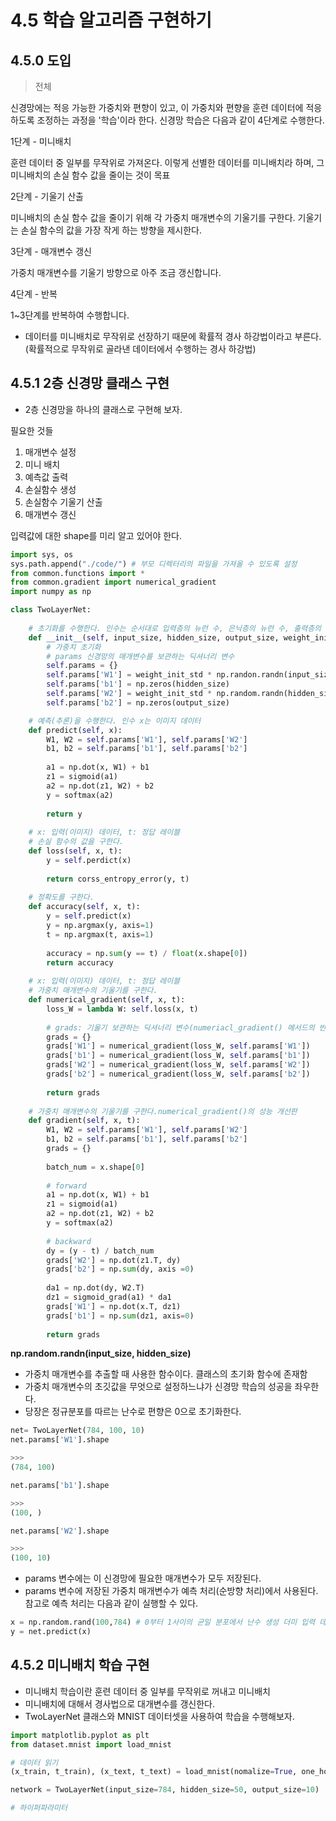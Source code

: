 # 4.5 학습 알고리즘 구현하기

## 4.5.0 도입

> 전체

신경망에는 적응 가능한 가중치와 편향이 있고, 이 가중치와 편향을 훈련 데이터에 적응하도록 조정하는 과정을 '학습'이라 한다. 신경망 학습은 다음과 같이 4단계로 수행한다.

1단계 - 미니배치

훈련 데이터 중 일부를 무작위로 가져온다. 이렇게 선별한 데이터를 미니배치라 하며, 그 미니배치의 손실 함수 값을 줄이는 것이 목표

2단계 - 기울기 산출

미니배치의 손실 함수 값을 줄이기 위해 각 가중치 매개변수의 기울기를 구한다. 기울기는 손실 함수의 값을 가장 작게 하는 방향을 제시한다.

3단계 - 매개변수 갱신

가중치 매개변수를 기울기 방향으로 아주 조금 갱신합니다.

4단계 - 반복

1~3단계를 반복하여 수행합니다.

- 데이터를 미니배치로 무작위로 선장하기 때문에 확률적 경사 하강법이라고 부른다.(확률적으로 무작위로 골라낸 데이터에서 수행하는 경사 하강법)



## 4.5.1 2층 신경망 클래스 구현

- 2층 신경망을 하나의 클래스로 구현해 보자.

필요한 것들

1. 매개변수 설정
2. 미니 배치
3. 예측값 출력
4. 손실함수 생성
5. 손실함수 기울기 산출
6. 매개변수 갱신

입력값에 대한 shape를 미리 알고 있어야 한다.

```python
import sys, os
sys.path.append("./code/") # 부모 디렉터리의 파일을 가져올 수 있도록 설정
from common.functions import *
from common.gradient import numerical_gradient
import numpy as np

class TwoLayerNet:
    
    # 초기화를 수행한다. 인수는 순서대로 입력층의 뉴런 수, 은닉층의 뉴런 수, 출력층의 뉴런 수
    def __init__(self, input_size, hidden_size, output_size, weight_init_std=0.01):
        # 가중치 초기화
        # params 신경망의 매개변수를 보관하는 딕셔너리 변수
        self.params = {}
        self.params['W1'] = weight_init_std * np.randon.randn(input_size, hidden_size)
        self.params['b1'] = np.zeros(hidden_size)
        self.params['W2'] = weight_init_std * np.random.randn(hidden_size, output_size)
        self.params['b2'] = np.zeros(output_size)

    # 예측(추론)을 수행한다. 인수 x는 이미지 데이터
    def predict(self, x):
        W1, W2 = self.params['W1'], self.params['W2']
        b1, b2 = self.params['b1'], self.params['b2']
        
        a1 = np.dot(x, W1) + b1
        z1 = sigmoid(a1)
        a2 = np.dot(z1, W2) + b2
        y = softmax(a2)
        
        return y
    
    # x: 입력(이미지) 데이터, t: 정답 레이블
    # 손실 함수의 값을 구한다.
    def loss(self, x, t):
        y = self.perdict(x)
        
        return corss_entropy_error(y, t)
    
    # 정확도를 구한다.
    def accuracy(self, x, t):
        y = self.predict(x)
        y = np.argmax(y, axis=1)
        t = np.argmax(t, axis=1)
        
        accuracy = np.sum(y == t) / float(x.shape[0])
        return accuracy
    
    # x: 입력(이미지) 데이터, t: 정답 레이블
    # 가중치 매개변수의 기울기를 구한다.
    def numerical_gradient(self, x, t):
        loss_W = lambda W: self.loss(x, t)
        
        # grads: 기울기 보관하는 딕셔너리 변수(numeriacl_gradient() 메서드의 반환 값)
        grads = {}
        grads['W1'] = numerical_gradient(loss_W, self.params['W1'])
        grads['b1'] = numerical_gradient(loss_W, self.params['b1'])
        grads['W2'] = numerical_gradient(loss_W, self.params['W2'])
        grads['b2'] = numerical_gradient(loss_W, self.params['b2'])
        
        return grads
    
    # 가중치 매개변수의 기울기를 구한다.numerical_gradient()의 성능 개선판
    def gradient(self, x, t):
        W1, W2 = self.params['W1'], self.params['W2']
        b1, b2 = self.params['b1'], self.params['b2']
        grads = {}
        
        batch_num = x.shape[0]
        
        # forward
        a1 = np.dot(x, W1) + b1
        z1 = sigmoid(a1)
        a2 = np.dot(z1, W2) + b2
        y = softmax(a2)
        
        # backward
        dy = (y - t) / batch_num
        grads['W2'] = np.dot(z1.T, dy)
        grads['b2'] = np.sum(dy, axis =0)
        
        da1 = np.dot(dy, W2.T)
        dz1 = sigmoid_grad(a1) * da1
        grads['W1'] = np.dot(x.T, dz1)
        grads['b1'] = np.sum(dz1, axis=0)
        
        return grads
```



**np.random.randn(input_size, hidden_size)**

- 가중치 매개변수를 추출할 때 사용한 함수이다. 클래스의 초기화 함수에 존재함
- 가중치 매개변수의 초깃값을 무엇으로 설정하느냐가 신경망 학습의 성공을 좌우한다.
- 당장은 정규분포를 따르는 난수로 편향은 0으로 초기화한다.

```python
net= TwoLayerNet(784, 100, 10)
net.params['W1'].shape

>>>
(784, 100)
```

```python
net.params['b1'].shape

>>>
(100, )

net.params['W2'].shape

>>>
(100, 10)
```

- params 변수에는 이 신경망에 필요한 매개변수가 모두 저장된다.
- params 변수에 저장된 가중치 매개변수가 예측 처리(순방향 처리)에서 사용된다. 참고로 예측 처리는 다음과 같이 실행할 수 있다.

```python
x = np.random.rand(100,784) # 0부터 1사이의 균일 분포에서 난수 생성 더미 입력 데이터로 테스트
y = net.predict(x)
```



## 4.5.2 미니배치 학습 구현

- 미니배치 학습이란 훈련 데이터 중 일부를 무작위로 꺼내고 미니배치
- 미니배치에 대해서 경사법으로 대개변수를 갱신한다.
- TwoLayerNet 클래스와 MNIST 데이터셋을 사용하여 학습을 수행해보자.

```python
import matplotlib.pyplot as plt
from dataset.mnist import load_mnist

# 데이터 읽기
(x_train, t_train), (x_text, t_text) = load_mnist(nomalize=True, one_hot_label = True)

network = TwoLayerNet(input_size=784, hidden_size=50, output_size=10)

# 하이퍼파라미터

```

